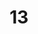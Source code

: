 ---
title: "13"
imageurl: "../src/content/assets/13.webp"
dwnurl: "https://imgs1.thamizhnation.org/13.jpg"
tags: ['thalaivar']
---